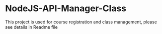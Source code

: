 # NodeJS-API-Manager-Class
This project is used for course registration and class management, please see details in Readme file
